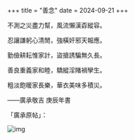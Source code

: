 +++
title = "善念"
date = 2024-09-21
+++

不測之災盡力幫，風流懶漢孬縱容。

忍讓謙躬心清閒，強橫奸邪天報應。

勤儉耕耘惟家計，盜搶誘騙無久長。

善良重義家和睦，驕縱淫賭禍孿生。

粗淡飽暖家長樂，華衣美味多積災。

——廣承敬吉
庚辰年書



「廣承原帖」：

![img](https://linxz-aliyun.oss-cn-shenzhen.aliyuncs.com/images/great-mind.png)